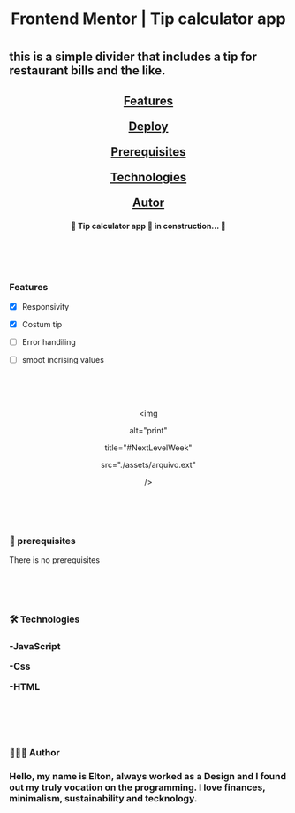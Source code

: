 <h1 align="center"> Frontend Mentor | Tip calculator app<h1>

<h2 aligh="center">this is a simple divider that includes a tip for restaurant bills and the like.<h2>

  

<span align="center">

<a  href="#features">Features</a>

<a  href="#deploy">Deploy</a>

<a  href="#prerequisites">Prerequisites</a>

<a  href="#technologies">Technologies</a>

<a  href="#author">Autor</a>

</span>

  

<h4 id='status'  align="center">

🚧 Tip calculator app 🚀 in construction... 🚧


</h4>

<br>
<br>
<br>

<h3 id='features'>Features</h3>

- [x] Responsivity

- [x] Costum tip

- [ ] Error handiling

- [ ] smoot incrising values



<br><br><br>



<div id="deploy"  align="center">

<img

alt="print"

title="#NextLevelWeek"

src="./assets/arquivo.ext"

/>

<br><br><br>

</div>

<h3 id="prerequisites" > 🎲 prerequisites </h3>

There is no prerequisites

  <br><br><br>

<h3 id="technologies">🛠 Technologies<h3>

-JavaScript

-Css

-HTML

  <br><br><br>
<h3 id="author">👨🏻‍💻 Author<h3>
<p>Hello, my name is Elton, always worked as a Design and I found out my truly vocation on the programming. I love finances, minimalism, sustainability and tecknology.</p>
